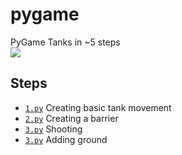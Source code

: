 # pygame
PyGame Tanks in ~5 steps <br/>
<img src="https://kapost-files-prod.s3.amazonaws.com/uploads/direct/1448371620-31-7346/HybridFluid_Embed.gif">
<h2>Steps</h2>
<ul>
<li><code><a href="https://github.com/AlekKras/pygame/blob/master/tanks/1.py">1.py</a></code> Creating basic tank movement</li>
<li><code><a href="https://github.com/AlekKras/pygame/blob/master/tanks/2.py">2.py</a></code> Creating a barrier </li>
  <li><code><a href="https://github.com/AlekKras/pygame/blob/master/tanks/3.py">3.py</a></code> Shooting </li>
  <li><code><a href="https://github.com/AlekKras/pygame/blob/master/tanks/4.py">3.py</a></code> Adding ground </li>
  
</ul>


